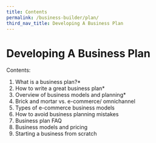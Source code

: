 ```yaml
---
title: Contents
permalink: /business-builder/plan/
third_nav_title: Developing A Business Plan
---
```

# Developing A Business Plan

Contents:

1. What is a business plan?*
2. How to write a great business plan*
3. Overview of business models and planning*
4. Brick and mortar vs. e-commerce/ omnichannel 
5. Types of e-commerce business models 
6. How to avoid business planning mistakes
7. Business plan FAQ
8. Business models and pricing
9. Starting a business from scratch